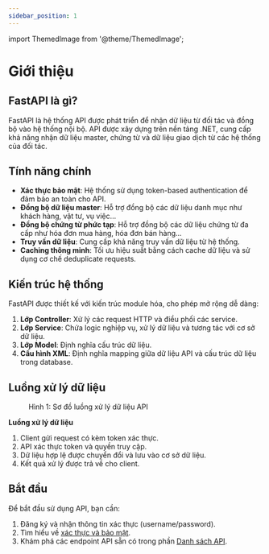 ```yaml
---
sidebar_position: 1
---
```

import ThemedImage from '@theme/ThemedImage';

# Giới thiệu

## FastAPI là gì?

FastAPI là hệ thống API được phát triển để nhận dữ liệu từ đối tác và đồng bộ vào hệ thống nội bộ. API được xây dựng trên nền tảng .NET, cung cấp khả năng nhận dữ liệu master, chứng từ và dữ liệu giao dịch từ các hệ thống của đối tác.

## Tính năng chính

- **Xác thực bảo mật**: Hệ thống sử dụng token-based authentication để đảm bảo an toàn cho API.
- **Đồng bộ dữ liệu master**: Hỗ trợ đồng bộ các dữ liệu danh mục như khách hàng, vật tư, vụ việc...
- **Đồng bộ chứng từ phức tạp**: Hỗ trợ đồng bộ các dữ liệu chứng từ đa cấp như hóa đơn mua hàng, hóa đơn bán hàng...
- **Truy vấn dữ liệu**: Cung cấp khả năng truy vấn dữ liệu từ hệ thống.
- **Caching thông minh**: Tối ưu hiệu suất bằng cách cache dữ liệu và sử dụng cơ chế deduplicate requests.

## Kiến trúc hệ thống

FastAPI được thiết kế với kiến trúc module hóa, cho phép mở rộng dễ dàng:

1. **Lớp Controller**: Xử lý các request HTTP và điều phối các service.
2. **Lớp Service**: Chứa logic nghiệp vụ, xử lý dữ liệu và tương tác với cơ sở dữ liệu.
3. **Lớp Model**: Định nghĩa cấu trúc dữ liệu.
4. **Cấu hình XML**: Định nghĩa mapping giữa dữ liệu API và cấu trúc dữ liệu trong database.

## Luồng xử lý dữ liệu

<figure style={{textAlign: 'center'}}>
  <ThemedImage
    alt="Sơ đồ luồng xử lý dữ liệu API"
    sources={{
      light: '/img/Mermaid-Intro-Diagram-light.svg',
      dark: '/img/Mermaid-Intro-Diagram-dark.svg',
    }}
    style={{maxWidth: "800px", margin: "0 auto", display: "block", width: "100%"}}
  />
  <figcaption style={{marginTop: '10px', fontSize: '14px', fontStyle: 'italic'}}>
    Hình 1: Sơ đồ luồng xử lý dữ liệu API
  </figcaption>
</figure>

**Luồng xử lý dữ liệu**
1. Client gửi request có kèm token xác thực.
2. API xác thực token và quyền truy cập.
3. Dữ liệu hợp lệ được chuyển đổi và lưu vào cơ sở dữ liệu.
4. Kết quả xử lý được trả về cho client.

## Bắt đầu

Để bắt đầu sử dụng API, bạn cần:

1. Đăng ký và nhận thông tin xác thực (username/password).
2. Tìm hiểu về [xác thực và bảo mật](./authentication).
3. Khám phá các endpoint API sẵn có trong phần [Danh sách API](./api/sync-data).
